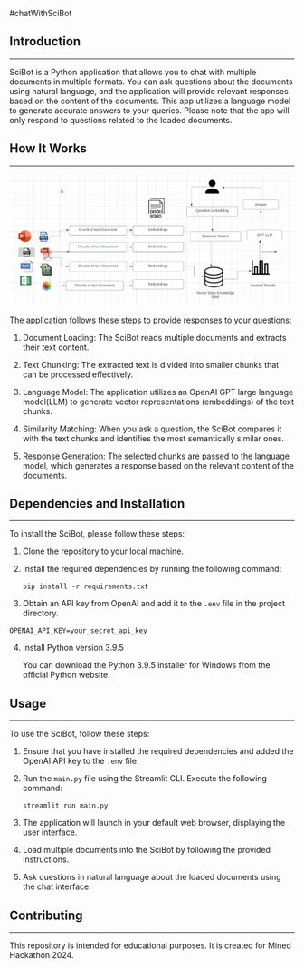 #chatWithSciBot

## Introduction
------------
SciBot is a Python application that allows you to chat with multiple documents in multiple formats. You can ask questions about the documents using natural language, and the application will provide relevant responses based on the content of the documents. This app utilizes a language model to generate accurate answers to your queries. Please note that the app will only respond to questions related to the loaded documents.

## How It Works
------------

![SciBot Architecture Diagram](./architecturelangchain.png)

The application follows these steps to provide responses to your questions:

1. Document Loading: The SciBot reads multiple documents and extracts their text content.

2. Text Chunking: The extracted text is divided into smaller chunks that can be processed effectively.

3. Language Model: The application utilizes an OpenAI GPT large language model(LLM) to generate vector representations (embeddings) of the text chunks.

4. Similarity Matching: When you ask a question, the SciBot compares it with the text chunks and identifies the most semantically similar ones.

5. Response Generation: The selected chunks are passed to the language model, which generates a response based on the relevant content of the documents.

## Dependencies and Installation
----------------------------
To install the SciBot, please follow these steps:

1. Clone the repository to your local machine.

2. Install the required dependencies by running the following command:
   ```
   pip install -r requirements.txt
   ```

3. Obtain an API key from OpenAI and add it to the `.env` file in the project directory.
```commandline
OPENAI_API_KEY=your_secret_api_key
```
4. Install Python version 3.9.5
  
   You can download the Python 3.9.5 installer for Windows from the official Python website.
   
## Usage
-----
To use the SciBot, follow these steps:

1. Ensure that you have installed the required dependencies and added the OpenAI API key to the `.env` file.

2. Run the `main.py` file using the Streamlit CLI. Execute the following command:
   ```
   streamlit run main.py
   ```

3. The application will launch in your default web browser, displaying the user interface.

4. Load multiple documents into the SciBot by following the provided instructions.

5. Ask questions in natural language about the loaded documents using the chat interface.

## Contributing
------------
This repository is intended for educational purposes. It is created for Mined Hackathon 2024.
